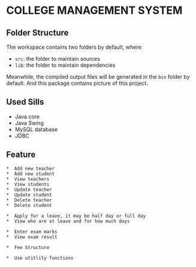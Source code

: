 #  COLLEGE MANAGEMENT SYSTEM

## Folder Structure

The workspace contains two folders by default, where:

- `src`: the folder to maintain sources
- `lib`: the folder to maintain dependencies

Meanwhile, the compiled output files will be generated in the `bin` folder by default.
And this package contains picture of this project.

## Used Sills 
   *  Java core
   *  Java Swing
   *  MySQL database
   *  JDBC

## Feature
    *  Add new teacher
    *  Add new student
    *  View teachers
    *  View students
    *  Update teacher
    *  Update student
    *  Delete teacher
    *  Delete student

    *  Apply for a leave, it may be half day or full day
    *  View who are at leave and for how much days

    *  Enter exam marks
    *  View exam result

    *  Fee Structure
    
    *  Use utitlity functions
